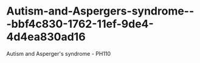 # Autism-and-Aspergers-syndrome---bbf4c830-1762-11ef-9de4-4d4ea830ad16
Autism and Asperger's syndrome - PH110

